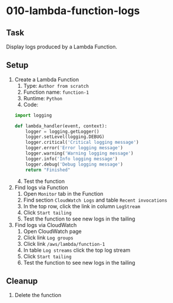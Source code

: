 # 010-lambda-function-logs

## Task
Display logs produced by a Lambda Function.

## Setup
1. Create a Lambda Function
	1. Type: `Author from scratch`
	2. Function name: `function-1`
	3. Runtime: `Python`
	4. Code:
	```python
	import logging

	def lambda_handler(event, context):
	    logger = logging.getLogger()
	    logger.setLevel(logging.DEBUG)
	    logger.critical('Critical logging message')
	    logger.error('Error logging message')
	    logger.warning('Warning logging message')
	    logger.info('Info logging message')
	    logger.debug('Debug logging message')
	    return "Finished"
	```
	4. Test the function
2. Find logs via Function
	1. Open `Monitor` tab in the Function
	2. Find section `CloudWatch Logs` and table `Recent invocations`
	3. In  the top row, click the link in column `LogStream`
	4. Click `Start tailing`
	5. Test the function to see new logs in the tailing
3. Find logs via CloudWatch
	1. Open CloudWatch page
	2. Click link `Log groups`
	3. Click link `/aws/lambda/function-1`
	4. In table `Log streams` click the top log stream
	5. Click `Start tailing`
	6. Test the function to see new logs in the tailing

## Cleanup
1. Delete the function